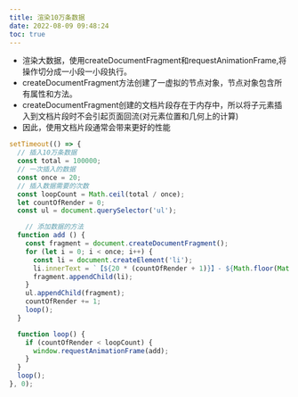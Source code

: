 ```yaml
---
title: 渲染10万条数据
date: 2022-08-09 09:48:24
toc: true
---
```


>
* 渲染大数据，使用createDocumentFragment和requestAnimationFrame,将操作切分成一小段一小段执行。
* createDocumentFragment方法创建了一虚拟的节点对象，节点对象包含所有属性和方法。
* createDocumentFragment创建的文档片段存在于内存中，所以将子元素插入到文档片段时不会引起页面回流(对元素位置和几何上的计算)
* 因此，使用文档片段通常会带来更好的性能

```js
setTimeout(() => {
  // 插入10万条数据
  const total = 100000;
  // 一次插入的数据
  const once = 20;
  // 插入数据需要的次数
  const loopCount = Math.ceil(total / once);
  let countOfRender = 0;
  const ul = document.querySelector('ul');

    // 添加数据的方法
  function add () {
    const fragment = document.createDocumentFragment();
    for (let i = 0; i < once; i++) {
      const li = document.createElement('li');
      li.innerText = `【${20 * (countOfRender + 1)}】- ${Math.floor(Math.random() * total)}` ;
      fragment.appendChild(li);
    }
    ul.appendChild(fragment);
    countOfRender += 1;
    loop();
  }

  function loop() {
    if (countOfRender < loopCount) {
      window.requestAnimationFrame(add);
    }
  }
  loop();
}, 0);
```